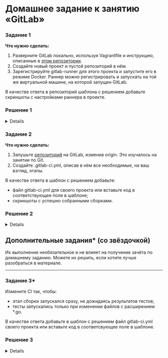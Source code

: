 # Домашнее задание к занятию «GitLab»
### Задание 1

**Что нужно сделать:**

1. Разверните GitLab локально, используя Vagrantfile и инструкцию, описанные в [этом репозитории](https://github.com/netology-code/sdvps-materials/tree/main/gitlab).   
2. Создайте новый проект и пустой репозиторий в нём.
3. Зарегистрируйте gitlab-runner для этого проекта и запустите его в режиме Docker. Раннер можно регистрировать и запускать на той же виртуальной машине, на которой запущен GitLab.

В качестве ответа в репозиторий шаблона с решением добавьте скриншоты с настройками раннера в проекте.

### Решение 1
<details>
   
![alt text](https://github.com/Sayward-k8/my-8-3/blob/master/image/7.jpg)
![alt text](https://github.com/Sayward-k8/my-8-3/blob/master/image/3.jpg)
![alt text](https://github.com/Sayward-k8/my-8-3/blob/master/image/4.jpg)

</details>

### Задание 2

**Что нужно сделать:**

1. Запушьте [репозиторий](https://github.com/netology-code/sdvps-materials/tree/main/gitlab) на GitLab, изменив origin. Это изучалось на занятии по Git.
2. Создайте .gitlab-ci.yml, описав в нём все необходимые, на ваш взгляд, этапы.

В качестве ответа в шаблон с решением добавьте: 
   
 * файл gitlab-ci.yml для своего проекта или вставьте код в соответствующее поле в шаблоне; 
 * скриншоты с успешно собранными сборками.
 
 
### Решение 2

<details>
   
![alt text](https://github.com/Sayward-k8/my-8-3/blob/master/image/1.jpg)
![alt text](https://github.com/Sayward-k8/my-8-3/blob/master/image/2.jpg)
</details>

## Дополнительные задания* (со звёздочкой)

Их выполнение необязательное и не влияет на получение зачёта по домашнему заданию. Можете их решить, если хотите лучше разобраться в материале.

---

### Задание 3*

Измените CI так, чтобы:

 - этап сборки запускался сразу, не дожидаясь результатов тестов;
 - тесты запускались только при изменении файлов с расширением *.go.

В качестве ответа добавьте в шаблон с решением файл gitlab-ci.yml своего проекта или вставьте код в соответсвующее поле в шаблоне.

### Решение 3

<details>
   
![alt text](https://github.com/Sayward-k8/my-8-3/blob/master/image/8.jpg)
![alt text](https://github.com/Sayward-k8/my-8-3/blob/master/image/5.jpg)
![alt text](https://github.com/Sayward-k8/my-8-3/blob/master/image/9.jpg)
![alt text](https://github.com/Sayward-k8/my-8-3/blob/master/image/6.jpg)
</details>







